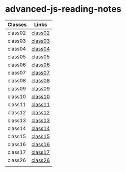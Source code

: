 # advanced-js-reading-notes

<!-- |[class02](https://walidalrefai.github.io/advanced-js-reading-notes/01-prep-and-tdd.md)|[class03](https://walidalrefai.github.io/advanced-js-reading-notes/REDME_Class03.md)|[class04](https://walidalrefai.github.io/advanced-js-reading-notes/README_Class04.md)|[class05](https://walidalrefai.github.io/advanced-js-reading-notes/Linked_List.md)|[class06](https://walidalrefai.github.io/advanced-js-reading-notes/Authentication.md)|[class07](https://walidalrefai.github.io/advanced-js-reading-notes/Linked_List.md)|[class08](https://walidalrefai.github.io/advanced-js-reading-notes/ACL.md)|[class09](https://walidalrefai.github.io/advanced-js-reading-notes/Authentication.auth.md)|[class09](https://walidalrefai.github.io/advanced-js-reading-notes/ACL.md)|[class10](https://walidalrefai.github.io/advanced-js-reading-notes/stacksAndQueues.md)|[class11](https://walidalrefai.github.io/advanced-js-reading-notes/ACL.md)|[class12](https://walidalrefai.github.io/advanced-js-reading-notes/EventDriven.md)|[class13](https://walidalrefai.github.io/advanced-js-reading-notes/%20Socket.io.md)|[class14](https://walidalrefai.github.io/advanced-js-reading-notes/Trees.md)|[class15](https://walidalrefai.github.io/advanced-js-reading-notes/AWS:Cloud-Server.md)|[class16](https://walidalrefai.github.io/advanced-js-reading-notes/AWS:S3-and-Lambd.md)|[class17](https://walidalrefai.github.io/advanced-js-reading-notes/DynamoAndLambda.md)|[class26](https://walidalrefai.github.io/advanced-js-reading-notes/ComponentBasedUI.md)| -->

| Classes     | Links |
| ----------- | ----------- |
| class02     |[class02](https://github.com/WalidAlrefai/advanced-js-reading-notes/blob/main/01-prep-and-tdd.md)|
| class03     |[class03](https://github.com/WalidAlrefai/advanced-js-reading-notes/blob/main/REDME_Class03.md)|
| class04     |[class04](https://github.com/WalidAlrefai/advanced-js-reading-notes/blob/main/README_Class04.md)|
| class05     |[class05](https://github.com/WalidAlrefai/advanced-js-reading-notes/blob/main/Linked_List.md)|
| class06     |[class06](https://github.com/WalidAlrefai/advanced-js-reading-notes/blob/main/Authentication.md)|
| class07     |[class07](https://github.com/WalidAlrefai/advanced-js-reading-notes/blob/main/Bearer-Authorization.md) |
| class08     |[class08](https://github.com/WalidAlrefai/advanced-js-reading-notes/blob/main/ACL.md)|
| class09     |[class09](https://github.com/WalidAlrefai/advanced-js-reading-notes/blob/main/Authentication.auth.md)|
| class10     |[class10](https://github.com/WalidAlrefai/advanced-js-reading-notes/blob/main/%20Socket.io.md)|
| class11     |[class11](https://github.com/WalidAlrefai/advanced-js-reading-notes/blob/main/stacksAndQueues.md)|
| class12     |[class12](https://github.com/WalidAlrefai/advanced-js-reading-notes/blob/main/EventDriven.md)|
| class13     |[class13](https://github.com/WalidAlrefai/advanced-js-reading-notes/blob/main/Message-Queues.md)|
| class14     |[class14](https://github.com/WalidAlrefai/advanced-js-reading-notes/blob/main/Trees.md)|
| class15     |[class15](https://github.com/WalidAlrefai/advanced-js-reading-notes/blob/main/AWS:Cloud-Server.md)
| class16     |[class16](https://github.com/WalidAlrefai/advanced-js-reading-notes/blob/main/AWS:S3-and-Lambd.md)|
| class17     |[class17](https://github.com/WalidAlrefai/advanced-js-reading-notes/blob/main/DynamoAndLambda.md)|
| class26     |[class26](https://walidalrefai.github.io/advanced-js-reading-notes/ComponentBasedUI.md)|
|             | |
